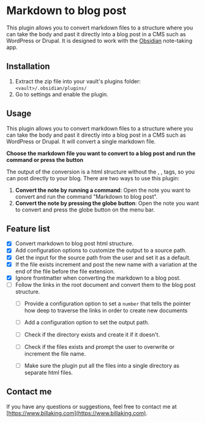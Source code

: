 # Markdown to blog post

This plugin allows you to convert markdown files to a structure where you can take the body and past it directly into a blog post in a CMS such as WordPress or Drupal. It is designed to work with the [Obsidian](https://obsidian.md/) note-taking app.

## Installation

1. Extract the zip file into your vault's plugins folder: `<vault>/.obsidian/plugins/`
2. Go to settings and enable the plugin.

## Usage

This plugin allows you to convert markdown files to a structure where you can take the body and past it directly into a blog post in a CMS such as WordPress or Drupal. It will convert a single markdown file. 

**Choose the markdown file you want to convert to a blog post and run the command or press the button**

The output of the conversion is a html structure without the <html>, <head>, <body> tags, so you can post directly to your blog. There are two ways to use this plugin:

1. **Convert the note by running a command**: Open the note you want to convert and run the command "Markdown to blog post". 
2. **Convert the note by pressing the globe button**: Open the note you want to convert and press the globe button on the menu bar. 

## Feature list

- [x] Convert markdown to blog post html structure.
- [x] Add configuration options to customize the output to a source path.
- [x] Get the input for the source path from the user and set it as a default.
- [x] If the file exists increment and post the new name with a variation at the end of the file before the file extension.
- [x] Ignore frontmatter when converting the markdown to a blog post.
- [ ] Follow the links in the root document and convert them to the blog post structure.
  - [ ] Provide a configuration option to set a `number` that tells the pointer how deep to traverse the links in order to create new documents
  - [ ] Add a configuration option to set the output path.
  - [ ] Check if the directory exists and create it if it doesn't.
  - [ ] Check if the files exists and prompt the user to overwrite or increment the file name.
  - [ ] Make sure the plugin put all the files into a single directory as separate html files.


## Contact me

If you have any questions or suggestions, feel free to contact me at [https://www.billaking.com](https://www.billaking.com).